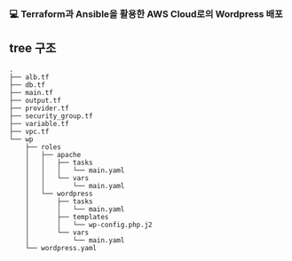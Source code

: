 ### 💻 Terraform과 Ansible을 활용한 AWS Cloud로의 Wordpress 배포
## tree 구조

```
.
├── alb.tf
├── db.tf
├── main.tf
├── output.tf
├── provider.tf
├── security_group.tf
├── variable.tf
├── vpc.tf
└── wp
    ├── roles
    │   ├── apache
    │   │   ├── tasks
    │   │   │   └── main.yaml
    │   │   └── vars
    │   │       └── main.yaml
    │   └── wordpress
    │       ├── tasks
    │       │   └── main.yaml
    │       ├── templates
    │       │   └── wp-config.php.j2
    │       └── vars
    │           └── main.yaml
    └── wordpress.yaml
```
<br>
<br>

